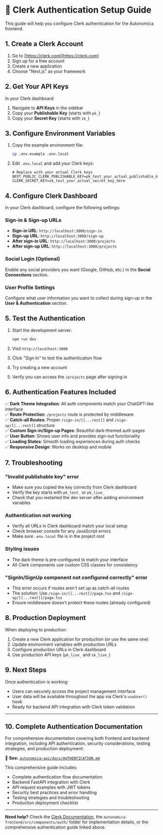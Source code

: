 # 🔐 Clerk Authentication Setup Guide

This guide will help you configure Clerk authentication for the Autonomica frontend.

## 1. Create a Clerk Account

1. Go to [https://clerk.com](https://clerk.com)
2. Sign up for a free account
3. Create a new application
4. Choose "Next.js" as your framework

## 2. Get Your API Keys

In your Clerk dashboard:

1. Navigate to **API Keys** in the sidebar
2. Copy your **Publishable Key** (starts with `pk_`)
3. Copy your **Secret Key** (starts with `sk_`)

## 3. Configure Environment Variables

1. Copy the example environment file:
   ```bash
   cp .env.example .env.local
   ```

2. Edit `.env.local` and add your Clerk keys:
   ```env
   # Replace with your actual Clerk keys
   NEXT_PUBLIC_CLERK_PUBLISHABLE_KEY=pk_test_your_actual_publishable_key_here
   CLERK_SECRET_KEY=sk_test_your_actual_secret_key_here
   ```

## 4. Configure Clerk Dashboard

In your Clerk dashboard, configure the following settings:

### Sign-in & Sign-up URLs
- **Sign-in URL**: `http://localhost:3000/sign-in`
- **Sign-up URL**: `http://localhost:3000/sign-up`
- **After sign-in URL**: `http://localhost:3000/projects`
- **After sign-up URL**: `http://localhost:3000/projects`

### Social Login (Optional)
Enable any social providers you want (Google, GitHub, etc.) in the **Social Connections** section.

### User Profile Settings
Configure what user information you want to collect during sign-up in the **User & Authentication** section.

## 5. Test the Authentication

1. Start the development server:
   ```bash
   npm run dev
   ```

2. Visit `http://localhost:3000`
3. Click "Sign In" to test the authentication flow
4. Try creating a new account
5. Verify you can access the `/projects` page after signing in

## 6. Authentication Features Included

✅ **Dark Theme Integration**: All auth components match your ChatGPT-like interface  
✅ **Route Protection**: `/projects` route is protected by middleware  
✅ **Catch-all Routes**: Proper `/sign-in/[[...rest]]` and `/sign-up/[[...rest]]` structure  
✅ **Custom Sign-in/Sign-up Pages**: Beautiful dark-themed auth pages  
✅ **User Button**: Shows user info and provides sign-out functionality  
✅ **Loading States**: Smooth loading experiences during auth checks  
✅ **Responsive Design**: Works on desktop and mobile  

## 7. Troubleshooting

### "Invalid publishable key" error
- Make sure you copied the key correctly from Clerk dashboard
- Verify the key starts with `pk_test_` or `pk_live_`
- Check that you restarted the dev server after adding environment variables

### Authentication not working
- Verify all URLs in Clerk dashboard match your local setup
- Check browser console for any JavaScript errors
- Make sure `.env.local` file is in the project root

### Styling issues
- The dark theme is pre-configured to match your interface
- All Clerk components use custom CSS classes for consistency

### "SignIn/SignUp component not configured correctly" error
- This error occurs if routes aren't set up as catch-all routes
- The solution: Use `/sign-in/[[...rest]]/page.tsx` and `/sign-up/[[...rest]]/page.tsx`
- Ensure middleware doesn't protect these routes (already configured)

## 8. Production Deployment

When deploying to production:

1. Create a new Clerk application for production (or use the same one)
2. Update environment variables with production URLs
3. Configure production URLs in Clerk dashboard
4. Use production API keys (`pk_live_` and `sk_live_`)

## 9. Next Steps

Once authentication is working:
- Users can securely access the project management interface
- User data will be available throughout the app via Clerk's `useUser()` hook
- Ready for backend API integration with Clerk token validation

---

## 10. Complete Authentication Documentation

For comprehensive documentation covering both frontend and backend integration, including API authentication, security considerations, testing strategies, and production deployment:

📖 **See:** [`autonomica-api/docs/AUTHENTICATION.md`](../autonomica-api/docs/AUTHENTICATION.md)

This comprehensive guide includes:
- Complete authentication flow documentation
- Backend FastAPI integration with Clerk
- API request examples with JWT tokens
- Security best practices and error handling
- Testing strategies and troubleshooting
- Production deployment checklist

---

**Need help?** Check the [Clerk Documentation](https://clerk.com/docs), the `autonomica-frontend/src/components/auth/` folder for implementation details, or the comprehensive authentication guide linked above. 